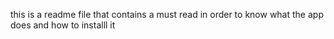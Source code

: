this is a readme file that contains a must read in order to know what the app does and how to installl it
